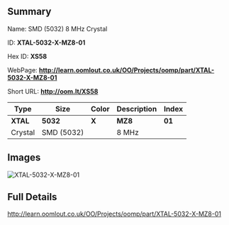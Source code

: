 

## Summary
 
Name:  SMD (5032) 8 MHz Crystal 

ID: __XTAL-5032-X-MZ8-01__

Hex ID: __XS58__

WebPage: __http://learn.oomlout.co.uk/OO/Projects/oomp/part/XTAL-5032-X-MZ8-01__

Short URL: __http://oom.lt/XS58__


| Type   | Size   | Color   | Description   | Index   |    
| ----- | ------   | ------   | -----   | ----   |    
| __XTAL__   					| __5032__   					| __X__    						| __MZ8__    					| __01__ |    
| Crystal		| SMD (5032)	| 		| 8 MHz	| 	|

## Images
![XTAL-5032-X-MZ8-01](http://oomlout.com/oomp-gen/parts/XTAL-5032-X-MZ8-01/XTAL-5032-X-MZ8-01_420.jpg)

## Full Details

 http://learn.oomlout.co.uk/OO/Projects/oomp/part/XTAL-5032-X-MZ8-01

